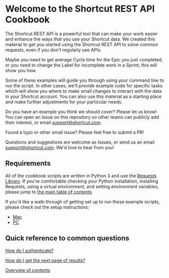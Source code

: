 # Welcome to the Shortcut REST API Cookbook
The Shortcut REST API is a powerful tool that can make your work easier and enhance the ways that you use your Shortcut data.
We created this material to get you started using the Shortcut REST API to solve common requests, even if you don't regularly use APIs.

Maybe you need to get average Cycle time for the Epic you just completed, or you need to change the Label for incomplete work in a Sprint; this will show you how.

Some of these examples will guide you through using your command line to run the script. In other cases, we'll provide example code for specific tasks which will show you where to make small changes to interact with the data in your Shortcut account. You can also use this material as a starting place and make further adjustments for your particular needs.

Do you have an example you think we should cover? Please let us know! You can open an Issue on this repository so other teams can publicly add their interest, or email support@shortcut.com.

Found a typo or other small issue? Please feel free to submit a PR!

Questions and suggestions are welcome as Issues, or send us an email support@shortcut.com. We'd love to hear from you!

## Requirements
All of the cookbook scripts are written in Python 3 and use the [Requests Library](http://docs.python-requests.org/en/master/).
If you're comfortable checking your Python installation, installing Requests, using a virtual environment, and setting environment variables, please jump to [the main table of contents](https://github.com/useshortcut/api-cookbook/blob/master/Cookbook-Contents.md)

If you'd like a walk-through of getting set up to run these example scripts, please check out the setup instructions:
- [Mac](https://github.com/useshortcut/api-cookbook/blob/master/set-up-instructions.md)
- [PC](https://github.com/useshortcut/api-cookbook/blob/master/windows-set-up-instructions.md)

## Quick reference to common questions

[How do I authenticate?](https://github.com/useshortcut/api-cookbook/blob/master/Authentication.md)

[How do I get the next page of results?](https://github.com/useshortcut/api-cookbook/blob/master/Pagination.md)

[Overview of contents](https://github.com/useshortcut/api-cookbook/blob/master/Cookbook-Contents.md)
